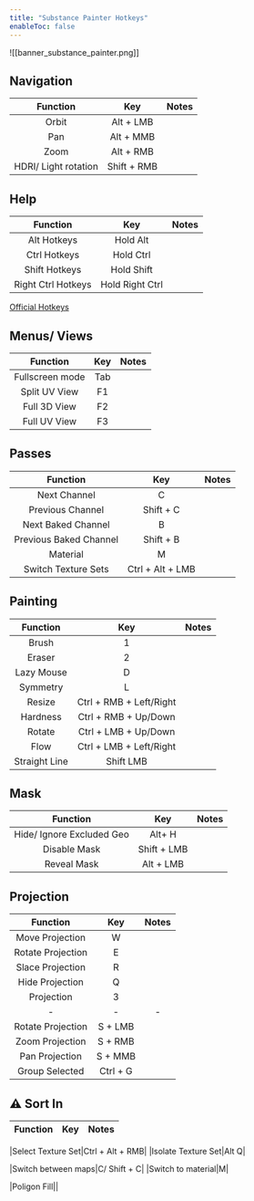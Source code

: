 ```yaml
---
title: "Substance Painter Hotkeys"
enableToc: false
---
```

![[banner_substance_painter.png]]

## Navigation
|Function|Key|Notes
|:-:|:-:|:-:
|Orbit|Alt + LMB|
|Pan|Alt + MMB|
|Zoom|Alt + RMB|
|HDRI/ Light rotation |Shift + RMB|

## Help
|Function|Key|Notes
|:-:|:-:|:-:
|Alt Hotkeys|Hold Alt| 
|Ctrl Hotkeys|Hold Ctrl|
|Shift Hotkeys|Hold Shift|
|Right Ctrl Hotkeys|Hold Right Ctrl|

[Official Hotkeys](https://substance3d.adobe.com/documentation/spdoc/shortcuts-172818917.html)

## Menus/ Views
|Function|Key|Notes
|:-:|:-:|:-:
|Fullscreen mode|Tab|
|Split UV View|F1|
|Full 3D View|F2|
|Full UV View|F3|

## Passes
|Function|Key|Notes
|:-:|:-:|:-:
|Next Channel| C
|Previous Channel| Shift + C
|Next Baked Channel| B
|Previous Baked Channel| Shift + B
|Material| M
|Switch Texture Sets|Ctrl + Alt + LMB

## Painting
|Function|Key|Notes
|:-:|:-:|:-:
|Brush|1|
|Eraser|2|
|Lazy Mouse|D|
|Symmetry|L|
|Resize|Ctrl + RMB + Left/Right|
|Hardness|Ctrl + RMB + Up/Down|
|Rotate|Ctrl + LMB + Up/Down|
|Flow|Ctrl + LMB + Left/Right|
|Straight Line|Shift LMB|

## Mask
|Function|Key|Notes
|:-:|:-:|:-:
|Hide/ Ignore Excluded Geo|Alt+ H|
|Disable Mask|Shift + LMB|
|Reveal Mask|Alt + LMB|

## Projection
|Function|Key|Notes
|:-:|:-:|:-:
|Move Projection|W|
|Rotate Projection|E|
|Slace Projection|R|
|Hide Projection|Q|
|Projection|3|
|-|-|-
|Rotate Projection|S + LMB|
|Zoom Projection|S + RMB|
|Pan Projection|S + MMB|
|Group Selected|Ctrl + G|

## ⚠ Sort In
|Function|Key|Notes
|:-:|:-:|:-:



|Select Texture Set|Ctrl + Alt + RMB|
|Isolate Texture Set|Alt Q|

|Switch between maps|C/ Shift + C|
|Switch to material|M|

|Poligon Fill||
